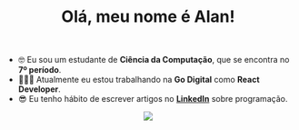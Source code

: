<div align="center">
    <h1>Olá, meu nome é Alan!</h1>
</div>
<br>

- 🤓 Eu sou um estudante de **Ciência da Computação**, que se encontra no **7º período**.
- 👨🏻‍💻 Atualmente eu estou trabalhando na **Go Digital** como **React Developer**.
- 😎 Eu tenho hábito de escrever artigos no [**LinkedIn**](https://www.linkedin.com/in/AlanReisAnjos/) sobre programação.

<div align="center" style="margin: 0px;">
    <img src="https://skillicons.dev/icons?i=ts,bun,elysia,nodejs,express,react,next,sass,tailwind,mongo,mysql,python,dotnet,linux&perline=7" />
</div>
